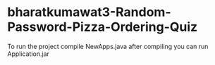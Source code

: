 # bharatkumawat3-Random-Password-Pizza-Ordering-Quiz
To run the project compile NewApps.java 
after compiling you can run Application.jar 
